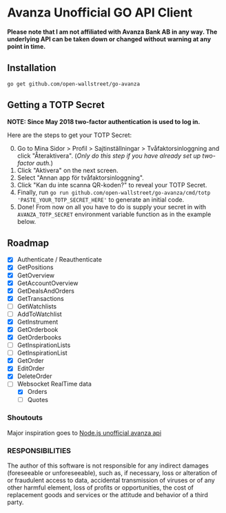 # Avanza Unofficial GO API Client

**Please note that I am not affiliated with Avanza Bank AB in any way. The underlying API can be taken down or changed without warning at any point in time.**

## Installation

`go get github.com/open-wallstreet/go-avanza`

## Getting a TOTP Secret

**NOTE: Since May 2018 two-factor authentication is used to log in.**

Here are the steps to get your TOTP Secret:

0. Go to Mina Sidor > Profil > Sajtinställningar > Tvåfaktorsinloggning and click "Återaktivera". (_Only do this step if you have already set up two-factor auth._)
1. Click "Aktivera" on the next screen.
2. Select "Annan app för tvåfaktorsinloggning".
3. Click "Kan du inte scanna QR-koden?" to reveal your TOTP Secret.
4. Finally, run `go run github.com/open-wallstreet/go-avanza/cmd/totp 'PASTE_YOUR_TOTP_SECRET_HERE'` to generate an initial code.
5. Done! From now on all you have to do is supply your secret in with `AVANZA_TOTP_SECRET` environment variable function as in the example below.

## Roadmap

- [x] Authenticate / Reauthenticate
- [x] GetPositions
- [x] GetOverview
- [x] GetAccountOverview
- [x] GetDealsAndOrders
- [x] GetTransactions
- [ ] GetWatchlists
- [ ] AddToWatchlist
- [x] GetInstrument
- [x] GetOrderbook
- [x] GetOrderbooks
- [ ] GetInspirationLists
- [ ] GetInspirationList
- [x] GetOrder
- [x] EditOrder
- [x] DeleteOrder
- [ ] Websocket RealTime data
  - [x] Orders
  - [ ] Quotes

### Shoutouts

Major inspiration goes to [Node.js unofficial avanza api](https://github.com/fhqvst/avanza)

### RESPONSIBILITIES

The author of this software is not responsible for any indirect damages (foreseeable or unforeseeable), such as, if necessary, loss or alteration of or fraudulent access to data, accidental transmission of viruses or of any other harmful element, loss of profits or opportunities, the cost of replacement goods and services or the attitude and behavior of a third party.
